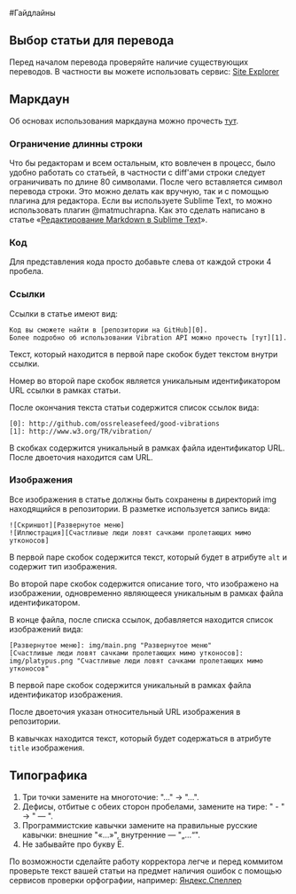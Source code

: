 #Гайдлайны

## Выбор статьи для перевода

Перед началом перевода проверяйте наличие существующих переводов.
В частности вы можете использовать сервис: [Site Explorer][0]

## Маркдаун

Об основах использования маркдауна можно прочесть [тут][1].

### Ограничение длинны строки

Что бы редакторам и всем остальным, кто вовлечен в процесс, было удобно
работать со статьей, в частности с diff'ами строки следует ограничивать по
длине 80 символами. После чего вставляется символ перевода строки. Это можно
делать как вручную, так и с помощью плагина для редактора. Если вы используете
Sublime Text, то можно использовать плагин @matmuchrapna. Как это сделать написано в статье «[Редактирование Markdown в Sublime Text][2]».

### Код

Для представления кода просто добавьте слева от каждой строки 4 пробела.

### Ссылки

Ссылки в статье имеют вид:

    Код вы сможете найти в [репозитории на GitHub][0].
    Более подробно об использовании Vibration API можно прочесть [тут][1].

Текст, который находится в первой паре скобок будет текстом внутри ссылки.

Номер во второй паре скобок является уникальным идентификатором URL ссылки в рамках статьи.

После окончания текста статьи содержится список ссылок вида:

    [0]: http://github.com/ossreleasefeed/good-vibrations
    [1]: http://www.w3.org/TR/vibration/

В скобках содержится уникальный в рамках файла идентификатор URL. После двоеточия находится сам URL.

### Изображения

Все изображения в статье должны быть сохранены в директорий img находящийся в
репозитории. В разметке используется запись вида:

    ![Скриншот][Развернутое меню]
    ![Иллюстрация][Счастливые люди ловят сачками пролетающих мимо утконосов]


В первой паре скобок содержится текст, который будет в атрибуте `alt` и содержит тип изображения.

Во второй паре скобок содержится описание того, что изображено на изображении, одновременно являющееся уникальным в рамках файла идентификатором.

В конце файла, после списка ссылок, добавляется находится список изображений вида:

    [Развернутое меню]: img/main.png "Развернутое меню"
    [Счастливые люди ловят сачками пролетающих мимо утконосов]: img/platypus.png "Счастливые люди ловят сачками пролетающих мимо утконосов"

В первой паре скобок содержится уникальный в рамках файла идентификатор изображения.

После двоеточия указан относительный URL изображения в репозитории.

В кавычках находится текст, который будет содержаться в атрибуте `title` изображения.


## Типографика

1. Три точки замените на многоточие: "..." -> "…".
2. Дефисы, отбитые с обеих сторон пробелами, замените на тире: " - " -> " — ".
3. Программистские кавычки замените на правильные русские кавычки: внешние "«…»",
внутренние — "„…“".
4. Не забывайте про букву Ё.

По возможности сделайте работу корректора легче и перед коммитом проверьте
текст вашей статьи на предмет наличия ошибок с помощью сервисов проверки
орфографии, например: [Яндекс.Спеллер][3]

[0]: http://www.opensiteexplorer.org/
[1]: http://vstarkov.ru/markdown-basics/
[2]: http://vstarkov.ru/markdown-workflow/
[3]: http://api.yandex.ru/speller/
